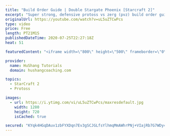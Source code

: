 ```yaml
---
title: "Build Order Guide | Double Stargate Phoenix [Starcraft 2]"
excerpt: "Super strong, defensive protoss vs zerg (pvz) build order guide. This opening is going to give you incredible map control over zerg in the mid-game, letting you scout exactly what is coming your way and making it easy to feel in control of the game. This build also completely owns mutalisk transitions"
originalUrl: https://youtube.com/watch?v=uL5uZTCwPcs
type: video
price: Free
length: PT21M1S
publishedDateTime: 2020-07-25T22:27:18Z
heat: 51

featuredContent: "<iframe width=\"800\" height=\"500\" frameborder=\"0\" src=\"https://www.youtube.com/embed/uL5uZTCwPcs\" allow=\"accelerometer; autoplay; encrypted-media; gyroscope; picture-in-picture\" allowfullscreen></iframe>"

provider:
  name: HuShang Tutorials
  domain: hushangcoaching.com

topics:
  - StarCraft 2
  - Protoss

images:
  - url: https://i.ytimg.com/vi/uL5uZTCwPcs/maxresdefault.jpg
    width: 1280
    height: 720
    isCached: true

secured: "KYqk4HGqDAuv1zbFYXDqn7Ev3gSCJGLfsYlhmqMmAWhrPNj+VIajRb7G7WDy4KOc/3iv8sKk7Ry5n1v0pi79zI7c6s8IGrZBq7TDvnuCUDZPa8cGawOACmvR5htZp8kvPKAGzlw8mBTfirQqfN4YsNVl3/9jYI4F2QWGBLm4f4UGLD/6yf/xDcBVqaS/kU8rpwGGqwov56RPSl8+sLYMV/GfN4VY0ac9Q7QAMhhu+X1Zrkerz7Q8Se+eOmL+Qypujn67h1Zkcm9TdFd8Znn1VrQMWut0B37Hk2W8rCk+ae9N+COji40gBNDMv1QGtIts7OVEbiSoCkUQS2/mB6ebaKZGgCFgWG7a6JjlUbRb0qcRutqKTuNP/ZptjTYims/OVdgTrytTDl1rMdlHcpK3RMwZA3DCrzEu2ZVOHegeJ/Q=;EjO7ucqxv8nVHy4R2IxLqg=="
---
```



